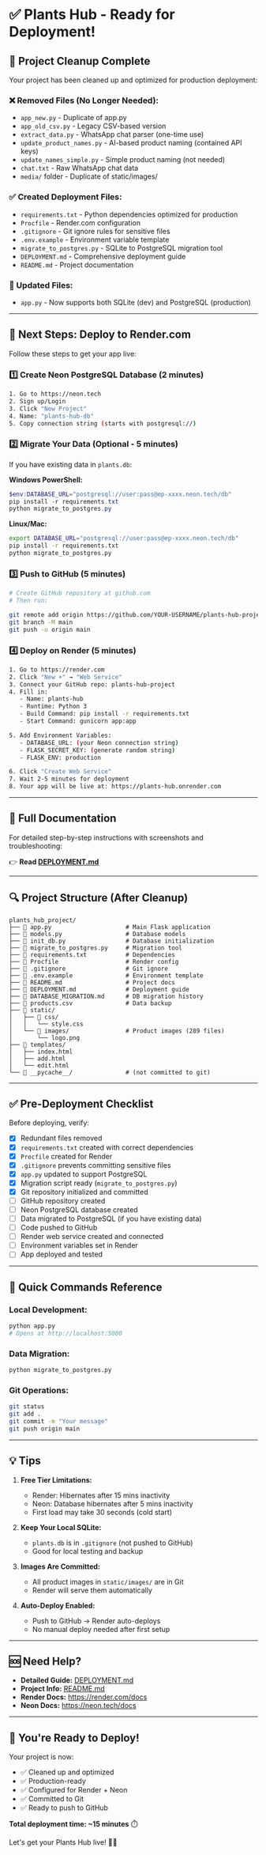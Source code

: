 # ✅ Plants Hub - Ready for Deployment!

## 🎉 Project Cleanup Complete

Your project has been cleaned up and optimized for production deployment:

### ❌ Removed Files (No Longer Needed):
- `app_new.py` - Duplicate of app.py
- `app_old_csv.py` - Legacy CSV-based version
- `extract_data.py` - WhatsApp chat parser (one-time use)
- `update_product_names.py` - AI-based product naming (contained API keys)
- `update_names_simple.py` - Simple product naming (not needed)
- `chat.txt` - Raw WhatsApp chat data
- `media/` folder - Duplicate of static/images/

### ✅ Created Deployment Files:
- `requirements.txt` - Python dependencies optimized for production
- `Procfile` - Render.com configuration
- `.gitignore` - Git ignore rules for sensitive files
- `.env.example` - Environment variable template
- `migrate_to_postgres.py` - SQLite to PostgreSQL migration tool
- `DEPLOYMENT.md` - Comprehensive deployment guide
- `README.md` - Project documentation

### 🔧 Updated Files:
- `app.py` - Now supports both SQLite (dev) and PostgreSQL (production)

---

## 🚀 Next Steps: Deploy to Render.com

Follow these steps to get your app live:

### 1️⃣ Create Neon PostgreSQL Database (2 minutes)

```bash
1. Go to https://neon.tech
2. Sign up/Login
3. Click "New Project"
4. Name: "plants-hub-db"
5. Copy connection string (starts with postgresql://)
```

### 2️⃣ Migrate Your Data (Optional - 5 minutes)

If you have existing data in `plants.db`:

**Windows PowerShell:**
```powershell
$env:DATABASE_URL="postgresql://user:pass@ep-xxxx.neon.tech/db"
pip install -r requirements.txt
python migrate_to_postgres.py
```

**Linux/Mac:**
```bash
export DATABASE_URL="postgresql://user:pass@ep-xxxx.neon.tech/db"
pip install -r requirements.txt
python migrate_to_postgres.py
```

### 3️⃣ Push to GitHub (5 minutes)

```bash
# Create GitHub repository at github.com
# Then run:

git remote add origin https://github.com/YOUR-USERNAME/plants-hub-project.git
git branch -M main
git push -u origin main
```

### 4️⃣ Deploy on Render (5 minutes)

```bash
1. Go to https://render.com
2. Click "New +" → "Web Service"
3. Connect your GitHub repo: plants-hub-project
4. Fill in:
   - Name: plants-hub
   - Runtime: Python 3
   - Build Command: pip install -r requirements.txt
   - Start Command: gunicorn app:app

5. Add Environment Variables:
   - DATABASE_URL: (your Neon connection string)
   - FLASK_SECRET_KEY: (generate random string)
   - FLASK_ENV: production

6. Click "Create Web Service"
7. Wait 2-5 minutes for deployment
8. Your app will be live at: https://plants-hub.onrender.com
```

---

## 📖 Full Documentation

For detailed step-by-step instructions with screenshots and troubleshooting:

👉 **Read [DEPLOYMENT.md](DEPLOYMENT.md)**

---

## 🔍 Project Structure (After Cleanup)

```
plants_hub_project/
├── 📄 app.py                     # Main Flask application
├── 📄 models.py                  # Database models
├── 📄 init_db.py                 # Database initialization
├── 📄 migrate_to_postgres.py     # Migration tool
├── 📄 requirements.txt           # Dependencies
├── 📄 Procfile                   # Render config
├── 📄 .gitignore                 # Git ignore
├── 📄 .env.example               # Environment template
├── 📄 README.md                  # Project docs
├── 📄 DEPLOYMENT.md              # Deployment guide
├── 📄 DATABASE_MIGRATION.md      # DB migration history
├── 📄 products.csv               # Data backup
├── 📁 static/
│   ├── 📁 css/
│   │   └── style.css
│   └── 📁 images/                # Product images (289 files)
│       └── logo.png
├── 📁 templates/
│   ├── index.html
│   ├── add.html
│   └── edit.html
└── 📁 __pycache__/               # (not committed to git)
```

---

## ✅ Pre-Deployment Checklist

Before deploying, verify:

- [x] Redundant files removed
- [x] `requirements.txt` created with correct dependencies
- [x] `Procfile` created for Render
- [x] `.gitignore` prevents committing sensitive files
- [x] `app.py` updated to support PostgreSQL
- [x] Migration script ready (`migrate_to_postgres.py`)
- [x] Git repository initialized and committed
- [ ] GitHub repository created
- [ ] Neon PostgreSQL database created
- [ ] Data migrated to PostgreSQL (if you have existing data)
- [ ] Code pushed to GitHub
- [ ] Render web service created and connected
- [ ] Environment variables set in Render
- [ ] App deployed and tested

---

## 🎯 Quick Commands Reference

### Local Development:
```bash
python app.py
# Opens at http://localhost:5000
```

### Data Migration:
```bash
python migrate_to_postgres.py
```

### Git Operations:
```bash
git status
git add .
git commit -m "Your message"
git push origin main
```

---

## 💡 Tips

1. **Free Tier Limitations:**
   - Render: Hibernates after 15 mins inactivity
   - Neon: Database hibernates after 5 mins inactivity
   - First load may take 30 seconds (cold start)

2. **Keep Your Local SQLite:**
   - `plants.db` is in `.gitignore` (not pushed to GitHub)
   - Good for local testing and backup

3. **Images Are Committed:**
   - All product images in `static/images/` are in Git
   - Render will serve them automatically

4. **Auto-Deploy Enabled:**
   - Push to GitHub → Render auto-deploys
   - No manual deploy needed after first setup

---

## 🆘 Need Help?

- **Detailed Guide:** [DEPLOYMENT.md](DEPLOYMENT.md)
- **Project Info:** [README.md](README.md)
- **Render Docs:** https://render.com/docs
- **Neon Docs:** https://neon.tech/docs

---

## 🎊 You're Ready to Deploy!

Your project is now:
- ✅ Cleaned up and optimized
- ✅ Production-ready
- ✅ Configured for Render + Neon
- ✅ Committed to Git
- ✅ Ready to push to GitHub

**Total deployment time: ~15 minutes** ⏱️

Let's get your Plants Hub live! 🚀🌿
